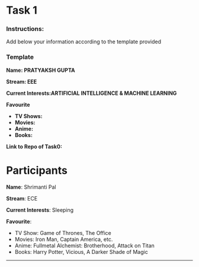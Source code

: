 # Task 1

### Instructions: 

Add below your information according to the template provided

### Template

**Name: PRATYAKSH GUPTA** 

**Stream: EEE** 

**Current Interests:ARTIFICIAL INTELLIGENCE & MACHINE LEARNING** 

**Favourite** 

- **TV Shows:**
- **Movies:** 
- **Anime:** 
- **Books:**

**Link to Repo of Task0:**

# Participants

**Name**: Shrimanti Pal

**Stream**: ECE

**Current Interests**: Sleeping

**Favourite**: 

- TV Show: Game of Thrones, The Office
- Movies: Iron Man, Captain America, etc.
- Anime: Fullmetal Alchemist: Brotherhood, Attack on Titan
- Books: Harry Potter, Vicious, A Darker Shade of Magic

___



